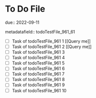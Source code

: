 # To Do File

due:: 2022-09-11

metadatafield:: todoTestFile_961_61

- [ ] Task of todoTestFile_961 1 [[Query me]]
- [ ] Task of todoTestFile_961 2 [[Query me]]
- [ ] Task of todoTestFile_961 3
- [ ] Task of todoTestFile_961 4
- [ ] Task of todoTestFile_961 5
- [ ] Task of todoTestFile_961 6
- [ ] Task of todoTestFile_961 7
- [ ] Task of todoTestFile_961 8
- [ ] Task of todoTestFile_961 9
- [ ] Task of todoTestFile_961 10